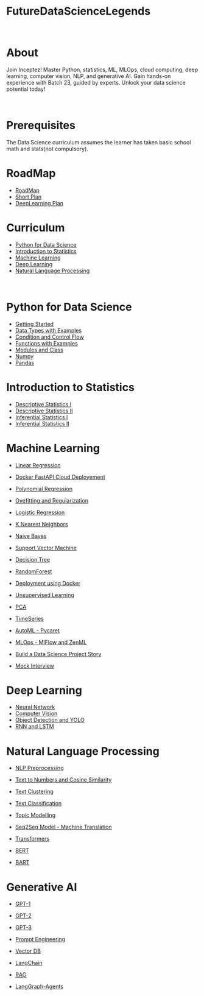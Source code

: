 # FutureDataScienceLegends

<br>

# About
Join Inceptez! Master Python, statistics, ML, MLOps, cloud computing, deep learning, computer vision, NLP, and generative AI. Gain hands-on experience with Batch 23, guided by experts. Unlock your data science potential today!

<br>

# Prerequisites
The Data Science curriculum assumes the learner has taken basic school math and stats(not compulsory).

<be>

# RoadMap
* [RoadMap](https://docs.google.com/spreadsheets/d/13EVKNbPUYTKVL8lcT3-x1Cf8fL5pxiTrI9MRI6wUeg4/edit?usp=sharing)
* [Short Plan](https://docs.google.com/spreadsheets/d/1uiSSkVBZzVCmpc6ewM5y4ZoRCWGRDk08o-Pk_2q5BcU/)
* [DeepLearning Plan](https://docs.google.com/spreadsheets/d/18r94CytRiFCf7WKfiGqKbCNywhoxNuqJ/edit?usp=sharing&ouid=113375722781003774560&rtpof=true&sd=true)

  
# Curriculum
* [Python for Data Science](https://github.com/nursnaaz/FutureDataScienceLegends/tree/main/01.%20Python)
* [Introduction to Statistics](https://github.com/nursnaaz/FutureDataScienceLegends/tree/main/02.%20Statistics)
* [Machine Learning](https://github.com/nursnaaz/FutureDataScienceLegends/tree/main/04.%20Linear%20Regression)
* [Deep Learning](https://github.com/nursnaaz/FutureDataScienceLegends/tree/main/22.%20Neural%20Network%20Introduction)
* [Natural Language Processing](https://github.com/nursnaaz/FutureDataScienceLegends/tree/main/26.%20NLP%20Preprocessing)

<br>

# Python for Data Science
* [Getting Started](https://github.com/nursnaaz/FutureDataScienceLegends/tree/main/01.%20Python/Python_Basics_1)
* [Data Types with Examples](https://github.com/nursnaaz/FutureDataScienceLegends/tree/main/01.%20Python/Python_Basics_1)
* [Condition and Control Flow](https://github.com/nursnaaz/FutureDataScienceLegends/tree/main/01.%20Python/Python_Basics_2)
* [Functions with Examples](https://github.com/nursnaaz/FutureDataScienceLegends/tree/main/01.%20Python/Python_Basics_3)
* [Modules and Class](https://github.com/nursnaaz/FutureDataScienceLegends/tree/main/01.%20Python/Python_Basics_3)
* [Numpy](https://github.com/nursnaaz/FutureDataScienceLegends/tree/main/01.%20Python/Python_Numpy_Basics_1)
* [Pandas](https://github.com/nursnaaz/FutureDataScienceLegends/tree/main/01.%20Python/Pandas_Basics_1)


# Introduction to Statistics
* [Descriptive Statistics I](https://github.com/nursnaaz/FutureDataScienceLegends/tree/main/02.%20Statistics/Descriptive%20Statistics%20-%201)
* [Descriptive Statistics II](https://github.com/nursnaaz/FutureDataScienceLegends/tree/main/02.%20Statistics/Descriptive%20Statistics%20-%202)
* [Inferential Statistics I](https://github.com/nursnaaz/FutureDataScienceLegends/tree/main/02.%20Statistics/Inferential%20Statistics%20-%201)
* [Inferential Statistics II](https://github.com/nursnaaz/FutureDataScienceLegends/tree/main/02.%20Statistics/Inferential%20Statistics%20-%202)

  
# Machine Learning
* [Linear Regression](https://github.com/nursnaaz/FutureDataScienceLegends/tree/main/04.%20Linear%20Regression)
* [Docker FastAPI Cloud Deployement](https://github.com/nursnaaz/FutureDataScienceLegends/tree/main/05.%20DockerFastAPICloudRunDeployement)
* [Polynomial Regression](https://github.com/nursnaaz/FutureDataScienceLegends/tree/main/06.%20Polynomial%20Regression)
* [Ovefitting and Regularization](https://github.com/nursnaaz/FutureDataScienceLegends/tree/main/07.%20Ovefitting%20and%20Regularization)
* [Logistic Regression](https://github.com/nursnaaz/FutureDataScienceLegends/tree/main/08.%20Logistic%20Regression)
* [K Nearest Neighbors](https://github.com/nursnaaz/FutureDataScienceLegends/tree/main/09.%20KNN)
* [Naive Bayes](https://github.com/nursnaaz/FutureDataScienceLegends/tree/main/10.%20Naive%20Bayes)
* [Support Vector Machine](https://github.com/nursnaaz/FutureDataScienceLegends/tree/main/11.%20Support%20Vector%20Machine)
* [Decision Tree](https://github.com/nursnaaz/FutureDataScienceLegends/tree/main/12.%20Decision%20Tree)
* [RandomForest](https://github.com/nursnaaz/FutureDataScienceLegends/tree/main/13.%20RandomForest)

* [Deployment using Docker](https://github.com/nursnaaz/FutureDataScienceLegends/tree/main/14.%20ApiWebAppDockerAwsStreamlitDeploy)
* [Unsupervised Learning](https://github.com/nursnaaz/FutureDataScienceLegends/tree/main/15.%20Unsupervised%20Learning)
* [PCA](https://github.com/nursnaaz/FutureDataScienceLegends/tree/main/16.%20PCA)
* [TimeSeries](https://github.com/nursnaaz/FutureDataScienceLegends/tree/main/17.%20TimeSeries)
* [AutoML - Pycaret](https://github.com/nursnaaz/FutureDataScienceLegends/tree/main/18.%20AutoML)
* [MLOps - MlFlow and ZenML](https://github.com/nursnaaz/FutureDataScienceLegends/tree/main/19.%20MLOps)

* [Build a Data Science Project Story](https://github.com/nursnaaz/FutureDataScienceLegends/blob/main/20.%20Build_a_Data_Science_Project_Strory.md)
* [Mock Interview](https://github.com/nursnaaz/FutureDataScienceLegends/blob/main/21.%20Mock%20Interview%20Outcome)


# Deep Learning
* [Neural Network](https://github.com/nursnaaz/FutureDataScienceLegends/tree/main/22.%20Neural%20Network%20Introduction)
* [Computer Vision](https://github.com/nursnaaz/FutureDataScienceLegends/tree/main/23.%20Computer%20%20Vision)
* [Object Detection and YOLO](https://github.com/nursnaaz/FutureDataScienceLegends/tree/main/24.%20Computer%20Vision%20-%20Object%20Detection)
* [RNN and LSTM](https://github.com/nursnaaz/FutureDataScienceLegends/tree/main/25.%20RNN%20-%20LSTM)


# Natural Language Processing
* [NLP Preprocessing](https://github.com/nursnaaz/FutureDataScienceLegends/tree/main/26.%20NLP%20Preprocessing)
* [Text to Numbers and Cosine Similarity](https://github.com/nursnaaz/FutureDataScienceLegends/tree/main/27.%20Text%20to%20Numbers%20-%20Cosine%20Similarity)
* [Text Clustering](https://github.com/nursnaaz/FutureDataScienceLegends/tree/main/28.%20Text%20Clustering)
* [Text Classification](https://github.com/nursnaaz/FutureDataScienceLegends/tree/main/29.%20Text%20Classification)
* [Topic Modelling](https://github.com/nursnaaz/FutureDataScienceLegends/tree/main/30.%20Topic%20Modelling)
* [Seq2Seq Model - Machine Translation](https://github.com/nursnaaz/FutureDataScienceLegends/tree/main/31.%20Seq2Seq%20Model%20-%20Machine%20Translation)
  
* [Transformers](https://github.com/nursnaaz/FutureDataScienceLegends/tree/main/32.%20Transformer)
* [BERT](https://github.com/nursnaaz/FutureDataScienceLegends/tree/main/33.%20BERT)  
* [BART](https://github.com/nursnaaz/FutureDataScienceLegends/tree/main/34.%20BART) 


# Generative AI
* [GPT-1](https://github.com/nursnaaz/FutureDataScienceLegends/tree/main/35.%20GPT-1)
* [GPT-2](https://github.com/nursnaaz/FutureDataScienceLegends/tree/main/36.%20GPT-2)
* [GPT-3](https://github.com/nursnaaz/FutureDataScienceLegends/tree/main/37.%20GPT-3)

* [Prompt Engineering](https://github.com/nursnaaz/FutureDataScienceLegends/tree/main/38.%20Prompt%20Engineer)
* [Vector DB](https://github.com/nursnaaz/FutureDataScienceLegends/tree/main/39.%20Vector%20DB)
* [LangChain](https://github.com/nursnaaz/FutureDataScienceLegends/tree/main/40.%20Langchain)
* [RAG](https://github.com/nursnaaz/FutureDataScienceLegends/tree/main/40.%20Langchain/Project%20-%20QA%20on%20Private%20Documents%20(RAG))
* [LangGraph-Agents](https://github.com/nursnaaz/FutureDataScienceLegends/tree/main/41.%20Langraph/LangGraph%20-%20Agents)

  
